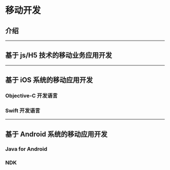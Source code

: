 # 移动开发


## 介绍

----

## 基于 js/H5 技术的移动业务应用开发

----

## 基于 iOS 系统的移动应用开发

### Objective-C 开发语言

### Swift 开发语言

----

## 基于 Android 系统的移动应用开发

### Java for Android

### NDK
